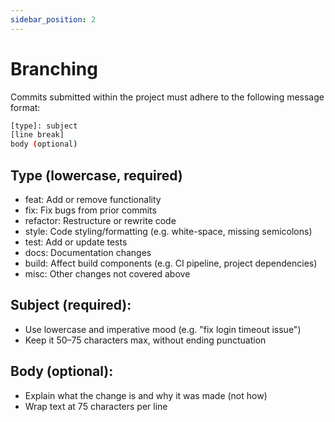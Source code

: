 ```yaml
---
sidebar_position: 2
---
```


# Branching

Commits submitted within the project must adhere to the following message format:

```sh
[type]: subject
[line break]
body (optional)
```

## Type (lowercase, required)

- feat: Add or remove functionality
- fix: Fix bugs from prior commits
- refactor: Restructure or rewrite code
- style: Code styling/formatting (e.g. white-space, missing semicolons)
- test: Add or update tests
- docs: Documentation changes
- build: Affect build components (e.g. CI pipeline, project dependencies)
- misc: Other changes not covered above

## Subject (required):

- Use lowercase and imperative mood (e.g. "fix login timeout issue")
- Keep it 50–75 characters max, without ending punctuation

## Body (optional):

- Explain what the change is and why it was made (not how)
- Wrap text at 75 characters per line